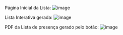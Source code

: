 Página Inicial da Lista:
![image](https://github.com/LyanJackson/ListaDePresenca/assets/131909668/cf9058b4-5e76-4cc0-9146-da81ae730f2d)

Lista Interativa gerada:
![image](https://github.com/LyanJackson/ListaDePresenca/assets/131909668/85a5a293-2a0a-4eff-928e-56adbf7ba71d)

PDF da Lista de presença gerado pelo botão:
![image](https://github.com/LyanJackson/ListaDePresenca/assets/131909668/3cd70782-695c-48df-943c-a80db1fa205a)

